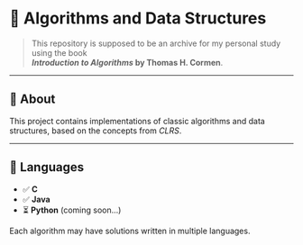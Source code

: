 # 🧠 Algorithms and Data Structures

> This repository is supposed to be an archive for my personal study using the book  
> **_Introduction to Algorithms_ by Thomas H. Cormen**.

---

## 📘 About

This project contains implementations of classic algorithms and data structures, based on the concepts from *CLRS*.  

---

## 🧪 Languages

- ✅ **C**
- ✅ **Java**
- ⏳ **Python** (coming soon...)

Each algorithm may have solutions written in multiple languages.
